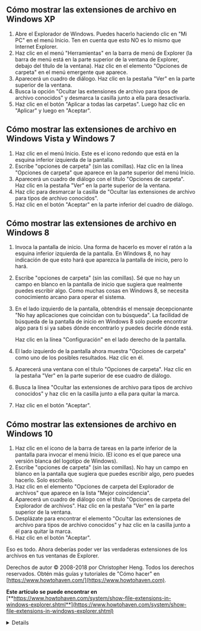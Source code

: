 ## Cómo mostrar las extensiones de archivo en Windows XP

1. Abre el Explorador de Windows. Puedes hacerlo haciendo clic en "Mi PC" en el menú Inicio. Ten en cuenta que esto NO es lo mismo que Internet Explorer.
2. Haz clic en el menú "Herramientas" en la barra de menú de Explorer (la barra de menú está en la parte superior de la ventana de Explorer, debajo del título de la ventana). Haz clic en el elemento "Opciones de carpeta" en el menú emergente que aparece.
3. Aparecerá un cuadro de diálogo. Haz clic en la pestaña "Ver" en la parte superior de la ventana.
4. Busca la opción "Ocultar las extensiones de archivo para tipos de archivo conocidos" y desmarca la casilla junto a ella para desactivarla.
5. Haz clic en el botón "Aplicar a todas las carpetas". Luego haz clic en "Aplicar" y luego en "Aceptar".

## Cómo mostrar las extensiones de archivo en Windows Vista y Windows 7

1. Haz clic en el menú Inicio. Este es el icono redondo que está en la esquina inferior izquierda de la pantalla.
2. Escribe "opciones de carpeta" (sin las comillas). Haz clic en la línea "Opciones de carpeta" que aparece en la parte superior del menú Inicio.
3. Aparecerá un cuadro de diálogo con el título "Opciones de carpeta". Haz clic en la pestaña "Ver" en la parte superior de la ventana.
4. Haz clic para desmarcar la casilla de "Ocultar las extensiones de archivo para tipos de archivo conocidos".
5. Haz clic en el botón "Aceptar" en la parte inferior del cuadro de diálogo.

## Cómo mostrar las extensiones de archivo en Windows 8

1. Invoca la pantalla de inicio. Una forma de hacerlo es mover el ratón a la esquina inferior izquierda de la pantalla. En Windows 8, no hay indicación de que esto hará que aparezca la pantalla de inicio, pero lo hará.
2. Escribe "opciones de carpeta" (sin las comillas). Sé que no hay un campo en blanco en la pantalla de inicio que sugiera que realmente puedes escribir algo. Como muchas cosas en Windows 8, se necesita conocimiento arcano para operar el sistema.
3. En el lado izquierdo de la pantalla, obtendrás el mensaje decepcionante "No hay aplicaciones que coincidan con tu búsqueda". La facilidad de búsqueda de la pantalla de inicio en Windows 8 solo puede encontrar algo para ti si ya sabes dónde encontrarlo y puedes decirle dónde está.

    Haz clic en la línea "Configuración" en el lado derecho de la pantalla.
4. El lado izquierdo de la pantalla ahora muestra "Opciones de carpeta" como uno de los posibles resultados. Haz clic en él.
5. Aparecerá una ventana con el título "Opciones de carpeta". Haz clic en la pestaña "Ver" en la parte superior de ese cuadro de diálogo.
6. Busca la línea "Ocultar las extensiones de archivo para tipos de archivo conocidos" y haz clic en la casilla junto a ella para quitar la marca.
7. Haz clic en el botón "Aceptar".

## Cómo mostrar las extensiones de archivo en Windows 10

1. Haz clic en el icono de la barra de tareas en la parte inferior de la pantalla para invocar el menú Inicio. (El icono es el que parece una versión blanca del logotipo de Windows).
2. Escribe "opciones de carpeta" (sin las comillas). No hay un campo en blanco en la pantalla que sugiera que puedes escribir algo, pero puedes hacerlo. Solo escríbelo.
3. Haz clic en el elemento "Opciones de carpeta del Explorador de archivos" que aparece en la lista "Mejor coincidencia".
4. Aparecerá un cuadro de diálogo con el título "Opciones de carpeta del Explorador de archivos". Haz clic en la pestaña "Ver" en la parte superior de la ventana.
5. Desplázate para encontrar el elemento "Ocultar las extensiones de archivo para tipos de archivo conocidos" y haz clic en la casilla junto a él para quitar la marca.
6. Haz clic en el botón "Aceptar".

Eso es todo. Ahora deberías poder ver las verdaderas extensiones de los archivos en tus ventanas de Explorer.

Derechos de autor © 2008-2018 por Christopher Heng. Todos los derechos reservados. Obtén más guías y tutoriales de "Cómo hacer" en [https://www.howtohaven.com/](https://www.howtohaven.com).

**Este artículo se puede encontrar en** [**https://www.howtohaven.com/system/show-file-extensions-in-windows-explorer.shtml**](https://www.howtohaven.com/system/show-file-extensions-in-windows-explorer.shtml)


<details>
